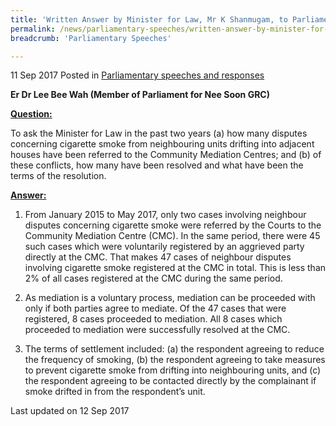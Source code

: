 ```yaml
---
title: 'Written Answer by Minister for Law, Mr K Shanmugam, to Parliamentary Question on Complaints of Cigarette Smoke Drifting into Neighbouring Houses'
permalink: /news/parliamentary-speeches/written-answer-by-minister-for-law--mr-k-shanmugam--to-parliamen13
breadcrumb: 'Parliamentary Speeches'

---
```



11 Sep 2017 Posted in [Parliamentary speeches and responses](/news/parliamentary-speeches)

**Er Dr Lee Bee Wah (Member of Parliament for Nee Soon GRC)**

**<u>Question:</u>**

To ask the Minister for Law in the past two years (a) how many disputes concerning cigarette smoke from neighbouring units drifting into adjacent houses have been referred to the Community Mediation Centres; and (b) of these conflicts, how many have been resolved and what have been the terms of the resolution.



**<u>Answer:</u>**


1. From January 2015 to May 2017, only two cases involving neighbour disputes concerning cigarette smoke were referred by the Courts to the Community Mediation Centre (CMC). In the same period, there were 45 such cases which were voluntarily registered by an aggrieved party directly at the CMC. That makes 47 cases of neighbour disputes involving cigarette smoke registered at the CMC in total. This is less than 2% of all cases registered at the CMC during the same period.

 

2. As mediation is a voluntary process, mediation can be proceeded with only if both parties agree to mediate. Of the 47 cases that were registered, 8 cases proceeded to mediation. All 8 cases which proceeded to mediation were successfully resolved at the CMC.

 

3. The terms of settlement included: (a) the respondent agreeing to reduce the frequency of smoking, (b) the respondent agreeing to take measures to prevent cigarette smoke from drifting into neighbouring units, and (c) the respondent agreeing to be contacted directly by the complainant if smoke drifted in from the respondent’s unit.

<p class="right-side-updated">Last updated on 12 Sep 2017</p>
